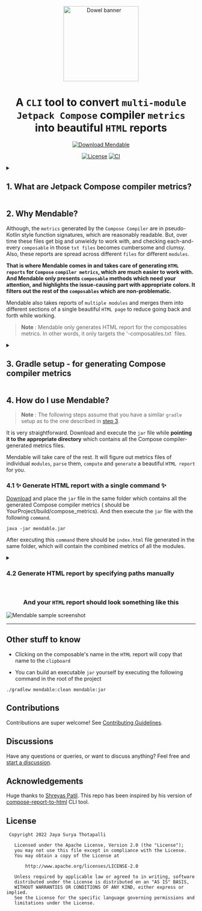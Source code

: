 <div align="center">

  <a>
    <picture>
      <source media="(prefers-color-scheme: dark)" srcset="https://user-images.githubusercontent.com/37530409/205920274-d4cd2c4e-92d9-40d8-ac0f-39e8374600d6.svg" height="200">
      <img alt="Dowel banner" src="https://user-images.githubusercontent.com/37530409/205920279-1c22ea9e-1f81-45d9-9994-01785e9ab473.svg" height="200">
    </picture>
  </a>

  <h1>A <code>CLI</code> tool to convert <code>multi-module</code></br><code>Jetpack Compose</code> compiler <code>metrics</code></br>into beautiful <code>HTML</code> reports</h1>

  <a href="https://github.com/jayasuryat/mendable/releases/download/0.5.0/mendable.jar"><img alt="Download Mendable" src="https://img.shields.io/badge/Mendable.jar-0.5.0-%2306090E?style=for-the-badge&logo=jetpackcompose"/></a>
  
   <p align="center">
    <a href="https://opensource.org/licenses/Apache-2.0"><img alt="License" src="https://img.shields.io/badge/License-Apache%202.0-blue.svg"/></a>
    <a href="https://github.com/jayasuryat/mendable/actions/workflows/main.yml"><img alt="CI" src="https://github.com/jayasuryat/mendable/actions/workflows/main.yml/badge.svg"/></a>
  </p>

</div>

<details>
  <summary><h2>1. What are Jetpack Compose compiler metrics?</h2></summary>

The [`Compose`](https://developer.android.com/jetpack/compose) `Compiler plugin` can generate `reports/metrics` around
certain Compose-specific concepts that can be useful in understanding what is happening with some of the `Compose` code
at a fine-grained level.

It can output various performance-related `metrics` at build time, allowing us to peek behind the curtains and see where
any potential `performance issues` are.

Read more [here](https://github.com/androidx/androidx/blob/androidx-main/compose/compiler/design/compiler-metrics.md)

</details>

## 2. Why Mendable?

Although, the `metrics` generated by the `Compose Compiler` are in pseudo-Kotlin style function signatures, which are
reasonably readable. But, over time these files get big and unwieldy to work with, and checking
each-and-every `composable` in those `txt files` becomes cumbersome and clumsy. Also, these reports are spread across
different `files` for different `modules`.

**That is where Mendable comes in and takes care of generating `HTML reports` for `Compose` `compiler metrics`, which
are much easier to work with. And Mendable only presents `composable` methods which need your attention, and highlights
the issue-causing part with appropriate colors. It filters out the rest of the `composables` which are
non-problematic.**

Mendable also takes reports of `multiple modules` and merges them into different sections of a single
beautiful `HTML page` to reduce going back and forth while working.

> **Note** : Mendable only generates HTML report for the composables metrics. In other words, it only targets
> the '<module>-composables.txt` files.

<details>
  <summary><h2>3. Gradle setup - for generating Compose compiler metrics</h2></summary>

Add the following lines to your **root project's** `build.gradle` file. This will direct the Compose compiler to
generate metrics and save all of them into the **root project's** `build folder` (for all of the `modules`).

<details open>
  <summary><code>Groovy</code></summary>

``` groovy
subprojects {
    tasks.withType(org.jetbrains.kotlin.gradle.tasks.KotlinCompile).configureEach {
        kotlinOptions {
            // Trigger this with:
            // ./gradlew assembleRelease -PenableMultiModuleComposeReports=true --rerun-tasks
            if (project.findProperty("enableMultiModuleComposeReports") == "true") {
                freeCompilerArgs += ["-P", "plugin:androidx.compose.compiler.plugins.kotlin:reportsDestination=" + rootProject.buildDir.absolutePath + "/compose_metrics/"]
                freeCompilerArgs += ["-P", "plugin:androidx.compose.compiler.plugins.kotlin:metricsDestination=" + rootProject.buildDir.absolutePath + "/compose_metrics/"]
            }
        }
    }
}
```

</details>

<details>
  <summary><code>Kotlin scipt</code></summary>

```kotlin
allprojects {
    tasks.withType(org.jetbrains.kotlin.gradle.dsl.KotlinCompile::class.java).configureEach {
        kotlinOptions {
            // Trigger this with:
            // ./gradlew assembleRelease -PenableMultiModuleComposeReports=true --rerun-tasks
            if (project.findProperty("enableMultiModuleComposeReports") == "true") {
                freeCompilerArgs += listOf("-P", "plugin:androidx.compose.compiler.plugins.kotlin:reportsDestination=" + rootProject.buildDir.absolutePath + "/compose_metrics/")
                freeCompilerArgs += listOf("-P", "plugin:androidx.compose.compiler.plugins.kotlin:metricsDestination=" + rootProject.buildDir.absolutePath + "/compose_metrics/")
            }
        }
    }
}
```

</details>

With the above setup, you can generate Compose compiler metrics by executing the following `command` in the `terminal`
window.

```
./gradlew assembleRelease -PenableMultiModuleComposeReports=true --rerun-tasks
```

</details>

## 4. How do I use Mendable?

> **Note** : The following steps assume that you have a similar `gradle` setup as to the one described
> in [step 3](https://github.com/jayasuryat/mendable#3-gradle-setup---for-generating-compose-compiler-metrics).

It is very straightforward. Download and execute the `jar` file while **pointing it to the appropriate directory** which
contains all the Compose compiler-generated metrics files.

Mendable will take care of the rest. It will figure out metrics files of individual `modules`, `parse` them, `compute`
and `generate` a beautiful `HTML report` for you.

### 4.1 ✨ Generate HTML report with a single command ✨

[Download](https://github.com/jayasuryat/mendable/releases/download/0.5.0/mendable.jar) and place the `jar` file in the same folder which contains all the generated Compose compiler metrics (
should be YourProject/build/compose_metrics). And then execute the `jar` file with the following `command`.

```
java -jar mendable.jar
```

After executing this `command` there should be `index.html` file generated in the same folder, which will contain the
combined metrics of all the modules.

<details>
    <summary><h3>4.2 Generate HTML report by specifying paths manually</h3></summary>

While the above method is the easiest, and should work fine for most of the use cases, Mendable also supports reading
and writing files to custom locations. The following are the supported options via `CLI arguments`.

```
java -jar mendable.jar
    --composablesReportsPath, -i  [Default value : <Current working dir>] -> Path to the directory containing all of the composables.txt files
    --htmlOutputPath, -o          [Default value : <Current working dir>] -> HTML output directory
    --outputName, -oName          [Default value : "index"]               -> Name of the output HTML file
    --help, -h                                                            -> Usage info
```

For example :

```
java -jar mendable.jar
    -i /Users/username/Desktop/Your-project/build/compose_metrics \
    -o /Users/username/Desktop/Reports \
    -oName Your-project-metrics \
```

For the above command, files will be `read` from '/Users/username/Desktop/Your-project/build/compose_metrics' and
the `output` file will be `saved` at '/Users/username/Desktop/Reports' and that file will be `named` '
Your-project-metrics.html'.
</details>

<div align="center">
  <br>
  <h3>And your <code>HTML</code> report should look something like this</h3>
</div>

![Mendable sample screenshot](https://user-images.githubusercontent.com/37530409/206190055-33332a9c-f953-40d0-82a7-8d8df5d796f0.png)

---

## Other stuff to know
* Clicking on the composable's name in the `HTML` report will copy that name to the `clipboard`

* You can build an executable `jar` yourself by executing the following command in the root of the project
```
./gradlew mendable:clean mendable:jar
```

## Contributions
Contributions are super welcome! See [Contributing Guidelines](https://github.com/jayasuryat/mendable/blob/main/CONTRIBUTING.md).

## Discussions
Have any questions or queries, or want to discuss anything? Feel free and [start a discussion](https://github.com/jayasuryat/mendable/discussions).

## Acknowledgements
Huge thanks to [Shreyas Patil](https://github.com/PatilShreyas). This repo has been inspired by his version
of [compose-report-to-html](https://github.com/PatilShreyas/compose-report-to-html) CLI tool.

## License

```
 Copyright 2022 Jaya Surya Thotapalli

   Licensed under the Apache License, Version 2.0 (the "License");
   you may not use this file except in compliance with the License.
   You may obtain a copy of the License at

       http://www.apache.org/licenses/LICENSE-2.0

   Unless required by applicable law or agreed to in writing, software
   distributed under the License is distributed on an "AS IS" BASIS,
   WITHOUT WARRANTIES OR CONDITIONS OF ANY KIND, either express or implied.
   See the License for the specific language governing permissions and
   limitations under the License.
```
